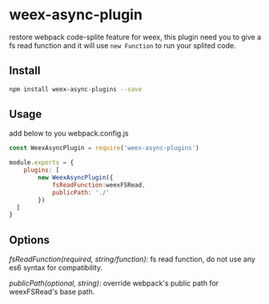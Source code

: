 # weex-async-plugin

restore webpack code-splite feature for weex, this plugin need you to give a fs read function and it will use 
`new Function` to run your splited code.

## Install

```bash
npm install weex-async-plugins --save
```

## Usage

add below to you webpack.config.js
```js
const WeexAsyncPlugin = require('weex-async-plugins')

module.exports = {
    plugins: [
        new WeexAsyncPlugin({
            fsReadFunction:weexFSRead,
            publicPath: './'
        })
  ]
}
```

## Options

*fsReadFunction(required, string/function)*: fs read function, do not use any es6 syntax for compatibility.

*publicPath(optional, string)*: override webpack's public path for weexFSRead's base path.